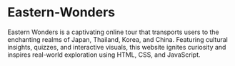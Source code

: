 # Eastern-Wonders
Eastern Wonders is a captivating online tour that transports users to the enchanting realms of Japan, Thailand, Korea, and China. Featuring cultural insights, quizzes, and interactive visuals, this website ignites curiosity and inspires real-world exploration using HTML, CSS, and JavaScript.
